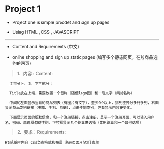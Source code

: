 # Project 1

- Project one is simple procdet and sign up pages 

* Using HTML , CSS , JAVASCRIPT

***
- Content and Requirements (中文)
 
* online shopping and sign up static pages (编写多个静态网页，在线商品选购的网页)

> 1、内容 : Content: 

      主页分上、中、下三部分：

      Title放在上端，需要放置一个图片（随便logo图）和一段文字（网站名称）

      中间的左面显示当前的商品列表（有图片有文字），至少9个以上，排列整齐分多行多列，右面显示商品类别链接（书籍、手机、电脑），点击不同类别，左面显示内容要变化。

      下面显示页面的版权信息，和一个注册链接，点击注册，显示一个注册页面，可以输入用户名，密码，单选框勾选性别、下拉框显示几个职业供选择（常用职业和一个其他选项）


> 2、要求：Requirements: 

    Html编写内容 Css负责格式和布局 注册页面用html表单